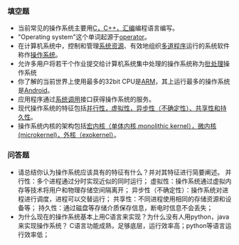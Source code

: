 ### 填空题
* 当前常见的操作系统主要用<u>C，C++，汇编</u>编程语言编写。
* "Operating system"这个单词起源于<u>operator</u>。
* 在计算机系统中，控制和管理<u>系统资源</u>、有效地组织<u>多道程序</u>运行的系统软件称作<u>操作系统</u>。
* 允许多用户将若干个作业提交给计算机系统集中处理的操作系统称为<u>批处理</u>操作系统
* 你了解的当前世界上使用最多的32bit CPU是<u>ARM</u>，其上运行最多的操作系统是<u>Android</u>。
* 应用程序通过<u>系统调用</u>接口获得操作系统的服务。
* 现代操作系统的特征包括<u>并行性，虚拟性，异步性（不确定性）、共享性和持久性</u>。
* 操作系统内核的架构包括<u>宏内核（单体内核,monolithic kernel），微内核(microkernel)，外核（exokernel）</u>。

### 问答题
* 请总结你认为操作系统应该具有的特征有什么？并对其特征进行简要阐述。
	并行性：多个进程通过分时实现近似的同时运行；
	虚拟性：操作系统通过虚拟内存等技术将用户和物理存储空间隔离开；
	异步性（不确定性）：操作系统对进程进行调度，进程可以交替运行；
	共享性：不同进程使用相同的存储资源和设备等；
	持久性：通过磁盘等存储介质保存信息，断电时信息不会丢失；
* 为什么现在的操作系统基本上用C语言来实现？为什么没有人用python，java来实现操作系统？
	C语言功能成熟，足够底层，运行效率高；python等语言运行效率低；